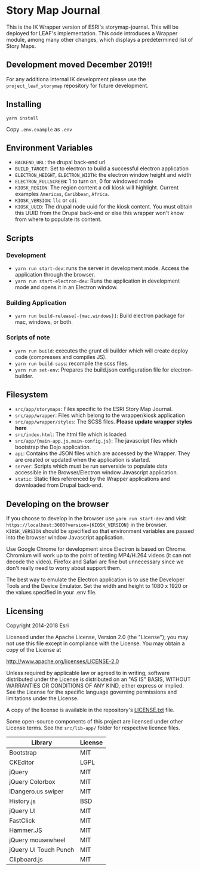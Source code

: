 Story Map Journal
=================

This is the IK Wrapper version of ESRI's storymap-journal. This will be deployed for LEAF's implementation. This code introduces a Wrapper module, among many other changes, which displays a predetermined list of Story Maps.

## Development moved December 2019!!
For any additiona internal IK development please use the `project_leaf_storymap` repository for future development.

## Installing
`yarn install`

Copy `.env.example` as `.env`

## Environment Variables
 - `BACKEND_URL`: the drupal back-end url
 - `BUILD_TARGET`: Set to electron to build a successful electron application
 - `ELECTRON_HEIGHT`, `ELECTRON_WIDTH`: the electron window height and width
 - `ELECTRON_FULLSCREEN`: 1 to turn on, 0 for windowed mode
 - `KIOSK_REGION`: The region content a cdi kiosk will highlight. Current examples `Americas`, `Caribbean`, `Africa`.
 - `KIOSK_VERSION`: `llc` or `cdi`
 - `KIOSK_UUID`: The drupal node uuid for the kiosk content. You must obtain this UUID from the Drupal back-end or else this wrapper won't know from where to populate its content.

## Scripts
### Development
- `yarn run start-dev`: runs the server in development mode. Access the application through the browser.
- `yarn run start-electron-dev`: Runs the application in development mode and opens it in an Electron window.
### Building Application
- `yarn run build-release[-{mac,windows}]`: Build electron package for mac, windows, or both.
### Scripts of note
- `yarn run build`: executes the grunt cli builder which will create deploy code (compresses and compiles JS).
- `yarn run build-sass`: recompile the scss files.
- `yarn run set-env`: Prepares the build.json configuration file for electron-builder.

## Filesystem
- `src/app/storymaps`: Files specific to the ESRI Story Map Journal.
- `src/app/wrapper`: Files which belong to the wrapper/kiosk application
- `src/app/wrapper/styles`: The SCSS files. **Please update wrapper styles here**
- `src/index.html`: The html file which is loaded.
- `src/app/{main-app.js,main-config.js}`: The javascript files which bootstrap the Dojo application.
- `api`: Contains the JSON files which are accessed by the Wrapper. They are created or updated when the application is started.
- `server`: Scripts which must be run serverside to populate data accessible in the Browser/Electron window Javascript application.
- `static`: Static files referenced by the Wrapper applications and downloaded from Drupal back-end.

## Developing on the browser
If you choose to develop in the browser use `yarn run start-dev` and visit `https://localhost:3000?version={KIOSK_VERSION}` in the browser. `KIOSK_VERSION` should be specified so that environment variables are passed into the browser window Javascript application.

Use Google Chrome for development since Electron is based on Chrome. Chromium will work up to the point of testing MP4/H.264 videos (it can not decode the video). Firefox and Safari are fine but unnecessary since we don't really need to worry about support them.

The best way to emulate the Electron application is to use the Developer Tools and the Device Emulator. Set the width and height to 1080 x 1920 or the values specified in your .env file.

## Licensing
Copyright 2014-2018 Esri

Licensed under the Apache License, Version 2.0 (the "License");
you may not use this file except in compliance with the License.
You may obtain a copy of the License at

   http://www.apache.org/licenses/LICENSE-2.0

Unless required by applicable law or agreed to in writing, software
distributed under the License is distributed on an "AS IS" BASIS,
WITHOUT WARRANTIES OR CONDITIONS OF ANY KIND, either express or implied.
See the License for the specific language governing permissions and
limitations under the License.

A copy of the license is available in the repository's [LICENSE.txt](LICENSE.txt) file.

Some open-source components of this project are licensed under other License terms. See the `src/lib-app/` folder for respective licence files.

| Library               | License   |
| --------------------- | --------- |
| Bootstrap       | MIT     |
| CKEditor        | LGPL    |
| jQuery        | MIT     |
| jQuery Colorbox     | MIT     |
| iDangero.us swiper  | MIT     |
| History.js      | BSD     |
| jQuery UI       | MIT     |
| FastClick       | MIT     |
| Hammer.JS       | MIT     |
| jQuery mousewheel   | MIT     |
| jQuery UI Touch Punch | MIT     |
| Clipboard.js          | MIT       |
